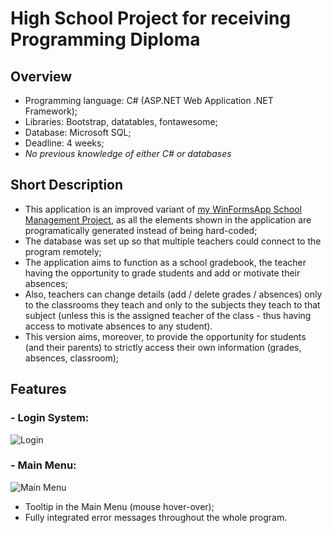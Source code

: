 # High School Project for receiving Programming Diploma
## Overview
- Programming language: C# (ASP.NET Web Application .NET Framework); 
- Libraries: Bootstrap, datatables, fontawesome;
- Database: Microsoft SQL;
- Deadline: 4 weeks;
- *No previous knowledge of either C# or databases*

## Short Description
- This application is an improved variant of [my WinFormsApp School Management Project](https://github.com/mircea-negrau/High-School-Class-Management-Project), as all the elements shown in the application are programatically generated instead of being hard-coded;
- The database was set up so that multiple teachers could connect to the program remotely;
- The application aims to function as a school gradebook, the teacher having the opportunity to grade students and add or motivate their absences;
- Also, teachers can change details (add / delete grades / absences) only to the classrooms they teach and only to the subjects they teach to that subject (unless this is the assigned teacher of the class - thus having access to motivate absences to any student). 
- This version aims, moreover, to provide the opportunity for students (and their parents) to strictly access their own information (grades, absences, classroom);

## Features
### - Login System:
![Login](/images/login.PNG)

### - Main Menu:
![Main Menu](/images/main_menu.PNG)
  - Tooltip in the Main Menu (mouse hover-over);
  - Fully integrated error messages throughout the whole program.

